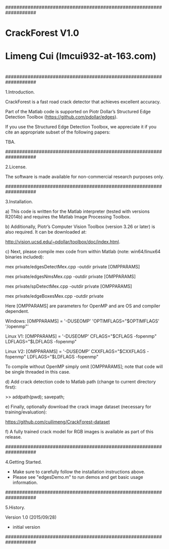 ###################################################################
#                                                                 #
#    CrackForest V1.0                                             #
#    Limeng Cui (lmcui932-at-163.com)                             #
#                                                                 #
###################################################################

1.Introduction.

CrackForest is a fast road crack detector that achieves excellent accuracy.

Part of the Matlab code is supported on Piotr Dollar’s Structured Edge Detection Toolbox (https://github.com/pdollar/edges).

If you use the Structured Edge Detection Toolbox, we appreciate it if you cite an appropriate subset of the following papers:

TBA.

###################################################################

2.License.

The software is made available for non-commercial research purposes only.

###################################################################

3.Installation.

a) This code is written for the Matlab interpreter (tested with versions R2014b) and requires the Matlab Image Processing Toolbox. 

b) Additionally, Piotr’s Computer Vision Toolbox (version 3.26 or later) is also required. It can be downloaded at:

 http://vision.ucsd.edu/~pdollar/toolbox/doc/index.html.

c) Next, please compile mex code from within Matlab (note: win64/linux64 binaries included):

  mex private/edgesDetectMex.cpp -outdir private [OMPPARAMS]
  
  mex private/edgesNmsMex.cpp    -outdir private [OMPPARAMS]
  
  mex private/spDetectMex.cpp    -outdir private [OMPPARAMS]
  
  mex private/edgeBoxesMex.cpp   -outdir private

Here [OMPPARAMS] are parameters for OpenMP and are OS and compiler dependent.

  Windows:  [OMPPARAMS] = '-DUSEOMP' 'OPTIMFLAGS="$OPTIMFLAGS' '/openmp"'

  Linux V1: [OMPPARAMS] = '-DUSEOMP' CFLAGS="\$CFLAGS -fopenmp" LDFLAGS="\$LDFLAGS -fopenmp"

  Linux V2: [OMPPARAMS] = '-DUSEOMP' CXXFLAGS="\$CXXFLAGS -fopenmp" LDFLAGS="\$LDFLAGS -fopenmp"

To compile without OpenMP simply omit [OMPPARAMS]; note that code will be single threaded in this case.

d) Add crack detection code to Matlab path (change to current directory first): 
 
 \>> addpath(pwd); savepath;

e) Finally, optionally download the crack image dataset (necessary for training/evaluation):

https://github.com/cuilimeng/CrackForest-dataset

f) A fully trained crack model for RGB images is available as part of this release.

###################################################################

4.Getting Started.

 - Make sure to carefully follow the installation instructions above.
 - Please see "edgesDemo.m" to run demos and get basic usage information.

###################################################################

5.History.

Version 1.0 (2015/09/28)
 - initial version

###################################################################
